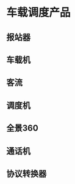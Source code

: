 # 车载调度产品

## 报站器
<Products :product='bzq' />

## 车载机
<Products :product='czj' />

## 客流
<Products :product='kl' />

## 调度机
<Products :product='ddj' />

<!-- ## 键盘
<Products :product='jp' /> -->

## 全景360
<Products :product='qj360' />

## 通话机
<Products :product='thj' />

## 协议转换器
<Products :product='xyzhq' />

<script setup>
import { reactive } from 'vue'
import TM5805 from '/产品/车载调度/报站器/TM5805/TM5805.png'
import TM8606 from '/产品/车载调度/车载机/TM8606/TM8606.png'
import TM8706 from '/产品/车载调度/车载机/TM8706/TM8706.png'
import TM8707 from '/产品/车载调度/车载机/TM8707/TM8707.png'
import TM8720 from '/产品/车载调度/车载机/TM8720/TM8720整机.jpg'
import TM8721 from '/产品/车载调度/车载机/TM8721/TM8721.jpg'
import TM8722 from '/产品/车载调度/车载机/TM8722/TM8722.png'
import TM8726 from '/产品/车载调度/车载机/TM8726/TM8726.png'
import TM8730 from '/产品/车载调度/车载机/TM8730/TM8730.png'
import TM8731 from '/产品/车载调度/车载机/TM8731/TM8731.png'
import TM8732 from '/产品/车载调度/车载机/TM8732/TM8732.jpg'
import TM8738 from '/产品/车载调度/车载机/TM8738/TM8738.png'
import TM8760 from '/产品/车载调度/车载机/TM8760/TM8760.jpg'
import TM8765 from '/产品/车载调度/车载机/TM8765/TM8765.png'
import TM8765N from '/产品/车载调度/车载机/TM8765N/前面板工程图.jpg'

import TM8130 from '/产品/车载调度/调度机/TM8130/TM8130.png'
import TM8802 from '/产品/车载调度/键盘/TM8802/TM8802.png'
import TM8902 from '/产品/车载调度/全景360/TM8902/TM8902.png'
import TM8920 from '/产品/车载调度/全景360/TM8920/TM8920.png'
import TM8105 from '/产品/车载调度/通话机/TM8105/TM8105.png'
import TM2252 from '/产品/车载调度/协议转换器/TM2252/TM2252.png'

import TM8206 from '/产品/车载调度/客流/TM8206/8206-1.png'
import TM8207 from '/产品/车载调度/客流/TM8207/8207.png'
import TM8209 from '/产品/车载调度/客流/TM8209/TM8209.png'
import TM8216 from '/产品/车载调度/客流/TM8216/8216.png'
import TM8218 from '/产品/车载调度/客流/TM8218/8218.png'
import ps from '/产品/车载调度/客流/ps探头/ps探头.png'
import jihongyun_1 from '/产品/车载调度/客流/基鸿运一代/基鸿运一代.png'
import jihongyun_2 from '/产品/车载调度/客流/基鸿运二代/基鸿运二代.png'
import guangbo_1 from '/产品/车载调度/客流/光铂一代/光铂一代.png'
import guangbo_2 from '/产品/车载调度/客流/光铂二代/光铂二代.png'
import aobi_1 from '/产品/车载调度/客流/奥比一代/奥比一代.png'
import aobi_2 from '/产品/车载调度/客流/奥比二代/奥比二代.png'
import aobi_3 from '/产品/车载调度/客流/奥比三代/奥比三代.png'
import TM3715 from '/产品/车载调度/客流/TM3715/TM3715.png'
import TM8217_B from '/产品/车载调度/客流/TM8217-B/TM8217-B.png'


const bzq = reactive([
    { name: 'TM5805', src: TM5805, link:'/zh/产品/车载调度/报站器/TM5805/TM5805.html', date: '2017', stop: false },
])

const czj = reactive([
    // { name: 'TM8603', src: '', link:'/zh/产品/车载调度/车载机/TM8603.html', date: '2007', stop: true  },
    // { name: 'TM8605Q', src: '', link:'/zh/产品/车载调度/车载机/TM8605Q.html', date: '2008', stop: true  },
    // { name: 'TM8606', src: TM8606, link:'/zh/产品/车载调度/车载机/TM8606.html', date: '2008', stop: true  },
    // { name: 'TM8701', src: '', link:'/zh/产品/车载调度/车载机/TM8701.html', date: '2009', stop: true  },
    // { name: 'TM8702', src: '', link:'/zh/产品/车载调度/车载机/TM8702.html', date: '2009', stop: true  },
    { name: 'TM8706', src: TM8706, link:'/zh/产品/车载调度/车载机/TM8706.html', date: '2012', stop: true  },
    { name: 'TM8707、29', src: TM8707, link:'/zh/产品/车载调度/车载机/TM8707.html', date: '2012', stop: false  },
    { name: 'TM8720、22、23', src: TM8720, link:'/zh/产品/车载调度/车载机/TM8720.html', date: '2014', stop: true  },
    { name: 'TM8721', src: TM8721, link:'/zh/产品/车载调度/车载机/TM8721.html', date: '2018', stop: true  },
    // { name: '8722', src: TM8722, link:'/zh/产品/车载调度/车载机/TM8722.html', date: '2014', stop: true  },
    { name: 'TM8726', src: TM8726, link:'/zh/产品/车载调度/车载机/TM8726.html', date: '2016', stop: true  },
    { name: 'TM8730', src: TM8730, link:'/zh/产品/车载调度/车载机/TM8730.html', date: '2018', stop: false  },
    { name: 'TM8731', src: TM8731, link:'/zh/产品/车载调度/车载机/TM8731.html', date: '2015', stop: true  },
    { name: 'TM8732', src: TM8732, link:'/zh/产品/车载调度/车载机/TM8732.html', date: '2018', stop: false  },
    { name: 'TM8738', src: TM8738, link:'/zh/产品/车载调度/车载机/TM8738.html', date: '2023', stop: false  },
    { name: 'TM8760', src: TM8760, link:'/zh/产品/车载调度/车载机/TM8760.html', date: '2019', stop: false  },
    { name: 'TM8765', src: TM8765, link:'/zh/产品/车载调度/车载机/TM8765.html', date: '2019', stop: false  },
    { name: 'TM8765N', src: TM8765N, link:'/zh/产品/车载调度/车载机/TM8765N.html', date: '2020', stop: false  },
    
])

const ddj = reactive([
    { name: 'TM8128', src: '', link:'/zh/产品/车载调度/调度机/TM8128.html', date: '2018', stop: true  },
    { name: 'TM8129', src: '', link:'/zh/产品/车载调度/调度机/TM8129.html', date: '2018', stop: true  },
    { name: 'TM8130', src: TM8130, link:'/zh/产品/车载调度/调度机/TM8130.html', date: '2018', stop: false  },
])

const jp = reactive([
    { name: 'TM8802', src: TM8802, link:'/zh/产品/车载调度/键盘/TM8802.html', date: '2012', stop: false  },
    { name: 'TM8806', src: '', link:'/zh/产品/车载调度/键盘/TM8806.html', date: '2012', stop: true  },
    { name: 'TM8831', src: '', link:'/zh/产品/车载调度/键盘/TM8831.html', date: '2015', stop: true   },
    { name: 'TM8832', src: '', link:'/zh/产品/车载调度/键盘/TM8832.html', date: '2018', stop: false  },
])

const qj360 = reactive([
    { name: 'TM8902', src: TM8902, link:'/zh/产品/车载调度/全景360/TM8902.html', date: '2018', stop: true  },
    { name: 'TM8920', src: TM8920, link:'/zh/产品/车载调度/全景360/TM8920.html', date: '2020', stop: false  },
    { name: 'TM8920-C', src: '', link:'/zh/产品/车载调度/全景360/TM8920-C.html', date: '2020', stop: false  },
])

const thj = reactive([
    { name: 'TM8104', src: '', link:'/zh/产品/车载调度/通话机/TM8104.html', date: '2018', stop: true  },
    { name: 'TM8105', src: TM8105, link:'/zh/产品/车载调度/通话机/TM8105.html', date: '2018', stop: false  },
])

const xyzhq = reactive([
    { name: 'TM2252', src: TM2252, link:'/zh/产品/车载调度/协议转换器/TM2252.html', date: '2014', stop: false  },
])

const kl = reactive([
    // { name: 'TM8206', src: TM8206, link:'/zh/产品/车载调度/客流/TM8206.html', date: '2017', stop: true  },
    // { name: 'TM8207', src: TM8207, link:'/zh/产品/车载调度/客流/TM8207.html', date: '2019', stop: true  },
    // { name: 'TM8209', src: TM8209, link:'/zh/产品/车载调度/客流/TM8209.html', date: '2017', stop: true  },
    // { name: 'TM8216', src: TM8216, link:'/zh/产品/车载调度/客流/TM8216.html', date: '2020', stop: false  },
    // { name: 'TM8218', src: TM8218, link:'/zh/产品/车载调度/客流/TM8218.html', date: '2020', stop: false  },
    // { name: 'ps客流探头', src: ps, link:'/zh/产品/车载调度/客流/ps客流探头.html', date: '2017', stop: true  },
    // { name: '基鸿运一代', src: jihongyun_1, link:'/zh/产品/车载调度/客流/基鸿运一代.html', date: '2017', stop: true  },
    // { name: '基鸿运二代', src: jihongyun_2, link:'/zh/产品/车载调度/客流/基鸿运二代.html', date: '2018', stop: true  },
    // { name: '光铂一代', src: guangbo_1, link:'/zh/产品/车载调度/客流/光铂一代.html', date: '2020', stop: true  },
    // { name: '光铂二代', src: guangbo_2, link:'/zh/产品/车载调度/客流/光铂二代.html', date: '2020', stop: true  },
    // { name: '奥比一代', src: aobi_1, link:'/zh/产品/车载调度/客流/奥比一代.html', date: '2017', stop: true  },
    // { name: '奥比二代', src: aobi_2, link:'/zh/产品/车载调度/客流/奥比二代.html', date: '2018', stop: true  },
    // { name: '奥比三代', src: aobi_3, link:'/zh/产品/车载调度/客流/奥比三代.html', date: '2020', stop: true  },
    { name: 'TM3715', src: TM3715, link:'/zh/产品/车载调度/客流/TM3715.html', date: '2022', stop: false  },
    { name: 'TM8217-B', src: TM8217_B, link:'/zh/产品/车载调度/客流/TM8217-B.html', date: '2022', stop: false  },
    
])

</script>